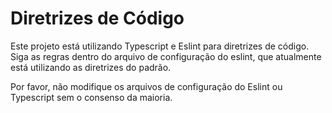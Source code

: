 # Diretrizes de Código

Este projeto está utilizando Typescript e Eslint para diretrizes de código. Siga as regras dentro do arquivo de configuração do eslint, que atualmente está utilizando as diretrizes do padrão.

Por favor, não modifique os arquivos de configuração do Eslint ou Typescript sem o consenso da maioria.
